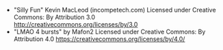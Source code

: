 - "Silly Fun" Kevin MacLeod (incompetech.com) Licensed under Creative Commons: By Attribution 3.0 http://creativecommons.org/licenses/by/3.0
- "LMAO 4 bursts" by Mafon2 Licensed under Creative Commons: By Attribution 4.0 https://creativecommons.org/licenses/by/4.0/
